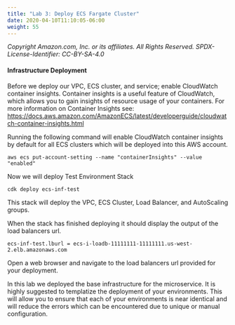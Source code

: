 ```yaml
---
title: "Lab 3: Deploy ECS Fargate Cluster"
date: 2020-04-10T11:10:05-06:00
weight: 55
---
```


_Copyright Amazon.com, Inc. or its affiliates. All Rights Reserved. SPDX-License-Identifier: CC-BY-SA-4.0_

#### Infrastructure Deployment

Before we deploy our VPC, ECS cluster, and service; enable CloudWatch container insights.
Container insights is a useful feature of CloudWatch, which allows you to gain insights of resource usage of your containers.
For more information on Container Insights see: https://docs.aws.amazon.com/AmazonECS/latest/developerguide/cloudwatch-container-insights.html

Running the following command will enable CloudWatch container insights by default for all ECS clusters which will be deployed into this AWS account.

    aws ecs put-account-setting --name "containerInsights" --value "enabled"
    
Now we will deploy Test Environment Stack

    cdk deploy ecs-inf-test
    
This stack will deploy the VPC, ECS Cluster, Load Balancer, and AutoScaling groups.

When the stack has finished deploying it should display the output of the load balancers url.
    
    ecs-inf-test.lburl = ecs-i-loadb-11111111-11111111.us-west-2.elb.amazonaws.com
    
Open a web browser and navigate to the load balancers url provided for your deployment.

In this lab we deployed the base infrastructure for the microservice. It is highly suggested to templatize the deployment of your environments. This will allow you to ensure that each of your environments is near identical and will reduce the errors which can be encountered due to unique or manual configuration. 
